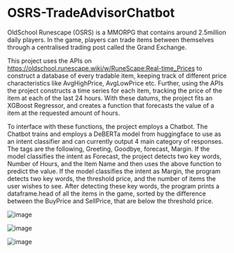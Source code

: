 # OSRS-TradeAdvisorChatbot
OldSchool Runescape (OSRS) is a MMORPG that contains around 2.5million daily players. In the game, players can trade items between themselves through a centralised trading post called the Grand Exchange. 

This project uses the APIs on  https://oldschool.runescape.wiki/w/RuneScape:Real-time_Prices to construct a database of every tradable item, keeping track of different price characteristics like AvgHighPrice, AvgLowPrice etc.
Further, using the APIs the project constructs a time series for each item, tracking the price of the item at each of the last 24 hours. With these datums, the project fits an XGBoost Regressor, and creates a function that forecasts the value of a item at the requested amount of hours.

To interface with these functions, the project employs a Chatbot. The Chatbot trains and employs a DeBERTa model from huggingface to use as an intent classifier and can currently output 4 main category of responses. The tags are the following, Greeting, Goodbye, forecast, Margin.
If the model classifies the intent as Forecast, the project detects two key words, Number of Hours, and the Item Name and then uses the above function to predict the value. If the model classifies the intent as Margin, the program detects two key words, the threshold price, and the number of items the user wishes to see. After detecting these key words, the program prints a dataframe.head of all the items in the game, sorted by the difference between the BuyPrice and SellPrice, that are below the threshold price.  


![image](https://github.com/lewisevans38/OSRS-TradeAdvisorChatbot/assets/143433180/31fd07a4-b187-480a-9ed1-83c22f1e72be)


![image](https://github.com/lewisevans38/OSRS-TradeAdvisorChatbot/assets/143433180/63c079a4-ec5f-4a3d-99af-cd62decb15b0)

![image](https://github.com/lewisevans38/OSRS-TradeAdvisorChatbot/assets/143433180/af93fe93-1cbc-42ce-885b-83a9db599dd2)
